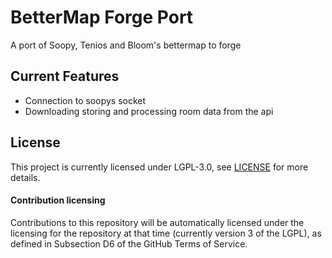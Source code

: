 # BetterMap Forge Port
A port of Soopy, Tenios and Bloom's bettermap to forge

## Current Features
- Connection to soopys socket
- Downloading storing and processing room data from the api


## License

This project is currently licensed under LGPL-3.0, see [LICENSE](LICENSE) for more details.

#### Contribution licensing

Contributions to this repository will be automatically licensed under the licensing for the repository at that time (currently version 3 of the LGPL), as defined in Subsection D6 of the GitHub Terms of Service.